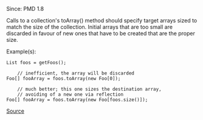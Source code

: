 Since: PMD 1.8

Calls to a collection's toArray() method should specify target arrays sized to match the size of the
collection. Initial arrays that are too small are discarded in favour of new ones that have to be created
that are the proper size.

Example(s):
```
List foos = getFoos();
  
    // inefficient, the array will be discarded
Foo[] fooArray = foos.toArray(new Foo[0]);
    
    // much better; this one sizes the destination array, 
    // avoiding of a new one via reflection
Foo[] fooArray = foos.toArray(new Foo[foos.size()]);
```

[Source](https://pmd.github.io/pmd-5.6.1/pmd-java/rules/java/design.html#OptimizableToArrayCall)
